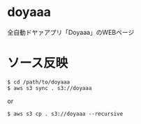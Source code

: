 doyaaa
======

全自動ドヤァアプリ「Doyaaa」のWEBページ

# ソース反映
```
$ cd /path/to/doyaaa
$ aws s3 sync . s3://doyaaa
```
or
```
$ aws s3 cp . s3://doyaaa --recursive
```




